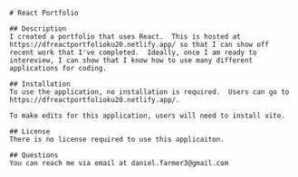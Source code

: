     # React Portfolio
    
    ## Description
    I created a portfolio that uses React.  This is hosted at https://dfreactportfolioku20.netlify.app/ so that I can show off recent work that I've completed.  Ideally, once I am ready to intereview, I can show that I know how to use many different applications for coding.

    ## Installation
    To use the application, no installation is required.  Users can go to https://dfreactportfolioku20.netlify.app/.

    To make edits for this application, users will need to install vite.

    ## License
    There is no license required to use this applicaiton.

    ## Questions
    You can reach me via email at daniel.farmer3@gmail.com
